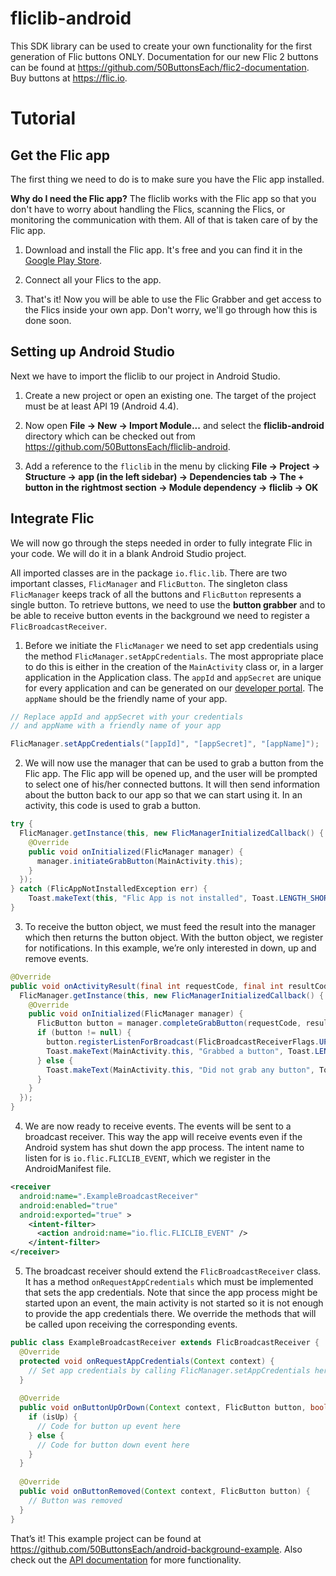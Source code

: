 # fliclib-android

This SDK library can be used to create your own functionality for the first generation of Flic buttons ONLY. Documentation for our new Flic 2 buttons can be found at https://github.com/50ButtonsEach/flic2-documentation. Buy buttons at https://flic.io.

# Tutorial

## Get the Flic app
The first thing we need to do is to make sure you have the Flic app installed.

**Why do I need the Flic app?** The fliclib works with the Flic app so that you don't have to worry about handling the Flics, scanning the Flics, or monitoring the communication with them. All of that is taken care of by the Flic app.

1. Download and install the Flic app. It's free and you can find it in the [Google Play Store](https://play.google.com/store/apps/details?id=io.flic.app).

2. Connect all your Flics to the app.

3. That's it! Now you will be able to use the Flic Grabber and get access to the Flics inside your own app. Don't worry, we'll go through how this is done soon.

## Setting up Android Studio
Next we have to import the fliclib to our project in Android Studio.

1. Create a new project or open an existing one. The target of the project must be at least API 19 (Android 4.4).

2. Now open **File -> New -> Import Module...** and select the **fliclib-android** directory which can be checked out from https://github.com/50ButtonsEach/fliclib-android.

3. Add a reference to the `fliclib` in the menu by clicking **File -> Project -> Structure -> app (in the left sidebar) -> Dependencies tab -> The + button in the rightmost section -> Module dependency -> fliclib -> OK**

## Integrate Flic
We will now go through the steps needed in order to fully integrate Flic in your code. We will do it in a blank Android Studio project.

All imported classes are in the package `io.flic.lib`. There are two important classes, `FlicManager` and `FlicButton`. The singleton class `FlicManager` keeps track of all the buttons and `FlicButton` represents a single button. To retrieve buttons, we need to use the **button grabber** and to be able to receive button events in the background we need to register a `FlicBroadcastReceiver`.

1. Before we initiate the `FlicManager` we need to set app credentials using the method `FlicManager.setAppCredentials`. The most appropriate place to do this is either in the creation of the `MainActivity` class or, in a larger application in the Application class. The `appId` and `appSecret` are unique for every application and can be generated on our [developer portal](https://partners.flic.io/partners/developers/credentials). The `appName` should be the friendly name of your app.

```java
// Replace appId and appSecret with your credentials 
// and appName with a friendly name of your app

FlicManager.setAppCredentials("[appId]", "[appSecret]", "[appName]");
```

2. We will now use the manager that can be used to grab a button from the Flic app. The Flic app will be opened up, and the user will be prompted to select one of his/her connected buttons. It will then send information about the button back to our app so that we can start using it. In an activity, this code is used to grab a button.

```java
try {
  FlicManager.getInstance(this, new FlicManagerInitializedCallback() {
    @Override
    public void onInitialized(FlicManager manager) {
      manager.initiateGrabButton(MainActivity.this);
    }
  });
} catch (FlicAppNotInstalledException err) {
    Toast.makeText(this, "Flic App is not installed", Toast.LENGTH_SHORT).show();
}
```

3. To receive the button object, we must feed the result into the manager which then returns the button object. With the button object, we register for notifications. In this example, we’re only interested in down, up and remove events.

```java
@Override
public void onActivityResult(final int requestCode, final int resultCode, final Intent data) {
  FlicManager.getInstance(this, new FlicManagerInitializedCallback() {
    @Override
    public void onInitialized(FlicManager manager) {
      FlicButton button = manager.completeGrabButton(requestCode, resultCode, data);
      if (button != null) {
        button.registerListenForBroadcast(FlicBroadcastReceiverFlags.UP_OR_DOWN | FlicBroadcastReceiverFlags.REMOVED);
        Toast.makeText(MainActivity.this, "Grabbed a button", Toast.LENGTH_SHORT).show();
      } else {
        Toast.makeText(MainActivity.this, "Did not grab any button", Toast.LENGTH_SHORT).show();
      }
    }
  });
}
```

4. We are now ready to receive events. The events will be sent to a broadcast receiver. This way the app will receive events even if the Android system has shut down the app process. The intent name to listen for is `io.flic.FLICLIB_EVENT`, which we register in the AndroidManifest file.

```xml
<receiver
  android:name=".ExampleBroadcastReceiver"
  android:enabled="true"
  android:exported="true" >
    <intent-filter>
      <action android:name="io.flic.FLICLIB_EVENT" />
    </intent-filter>
</receiver>
```

5. The broadcast receiver should extend the `FlicBroadcastReceiver` class. It has a method `onRequestAppCredentials` which must be implemented that sets the app credentials. Note that since the app process might be started upon an event, the main activity is not started so it is not enough to provide the app credentials there. We override the methods that will be called upon receiving the corresponding events.

```java
public class ExampleBroadcastReceiver extends FlicBroadcastReceiver {
  @Override
  protected void onRequestAppCredentials(Context context) {
    // Set app credentials by calling FlicManager.setAppCredentials here
  }
  
  @Override
  public void onButtonUpOrDown(Context context, FlicButton button, boolean wasQueued, int timeDiff, boolean isUp, boolean isDown) {
    if (isUp) {
      // Code for button up event here
    } else {
      // Code for button down event here
    }
  }
  
  @Override
  public void onButtonRemoved(Context context, FlicButton button) {
    // Button was removed
  }
}
```

That’s it! This example project can be found at https://github.com/50ButtonsEach/android-background-example. Also check out the [API documentation](https://api.flic.io/partners/developers/documentation/android/index.html) for more functionality.
